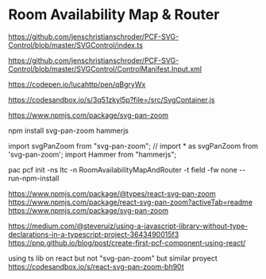 # Room Availability Map & Router



https://github.com/jenschristianschroder/PCF-SVG-Control/blob/master/SVGControl/index.ts

https://github.com/jenschristianschroder/PCF-SVG-Control/blob/master/SVGControl/ControlManifest.Input.xml

https://codepen.io/lucahttp/pen/qBgryWx

https://codesandbox.io/s/3q51zkyl5p?file=/src/SvgContainer.js

https://www.npmjs.com/package/svg-pan-zoom

npm install svg-pan-zoom hammerjs

import svgPanZoom from "svg-pan-zoom"; // import * as svgPanZoom from 'svg-pan-zoom';​
import Hammer from "hammerjs";


pac pcf init -ns ltc -n RoomAvailabilityMapAndRouter -t field -fw none --run-npm-install






https://www.npmjs.com/package/@types/react-svg-pan-zoom
https://www.npmjs.com/package/react-svg-pan-zoom?activeTab=readme
https://www.npmjs.com/package/svg-pan-zoom


https://medium.com/@steveruiz/using-a-javascript-library-without-type-declarations-in-a-typescript-project-3643490015f3
https://pnp.github.io/blog/post/create-first-pcf-component-using-react/


using ts lib on react but not "svg-pan-zoom" but similar proyect
https://codesandbox.io/s/react-svg-pan-zoom-bh90t

